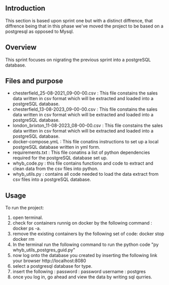 ## Introduction

This section is based upon sprint one but with a distinct diffrence, that diffrence being that in this phase we've moved the project to be based on a postgresql as opposed to Mysql.

## Overview
This sprint focuses on nigrating the previous sprint into a postgreSQL database.

## Files and purpose
- chesterfield_25-08-2021_09-00-00.csv : This file constains the sales data written in csv format which will be extracted and loaded into a postgreSQL database.
- chesterfield_13-08-2023_09-00-00.csv : This file constains the sales data written in csv format which will be extracted and loaded into a postgreSQL database.
- london_brixton_11-08-2023_08-00-00.csv : This file constains the sales data written in csv format which will be extracted and loaded into a postgreSQL database.
- docker-compose.ymL : This file conatins instructions to set up a local postgreSQL database written in yml form.
- requirements.txt : This file conatins a list of python dependencies required for the postgreSQL database set up.
- whyb_code.py : this file contains  functions and code to extract and clean data from the csv files into python.
- whyb_utils.py : contains all code needed to load the data extract from csv files into a postgreSQL database.

## Usage
To run the project:
1. open terminal.
2. check for containers runnig on docker by the following command : docker ps -a.
3. remove the existing containers by the following set of code: 
    docker stop <container> <container>
    docker rm <container> <container>
4. In the terminal run the following command to run the python code "py whyb_utils_postgres_guid.py"
5. now log onto the database you created by inserting the following link your browser http://localhost:8080
6. select a postgresql database for type.
7. insert the following : 
    password : password
    username : postgres
8. once you log in, go ahead and view the data by writing sql qurries.




